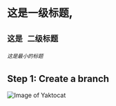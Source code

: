 # `这是一级标题`,
## `这是 二级标题`
###### `这是最小的标题`
## Step 1: Create a branch
![Image of Yaktocat](https://octodex.github.com/images/yaktocat.png)

